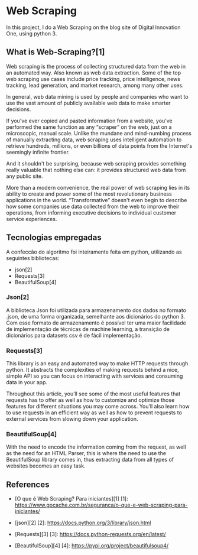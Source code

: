 # Web Scraping

In this project, I do a Web Scraping on the blog site of Digital Innovation One, using python 3.

## What is Web-Scraping?[1]

Web scraping is the process of collecting structured data from the web in an automated way. Also known as web data extraction. Some of the top web scraping use cases include price tracking, price intelligence, news tracking, lead generation, and market research, among many other uses.

In general, web data mining is used by people and companies who want to use the vast amount of publicly available web data to make smarter decisions.

If you've ever copied and pasted information from a website, you've performed the same function as any “scraper” on the web, just on a microscopic, manual scale. Unlike the mundane and mind-numbing process of manually extracting data, web scraping uses intelligent automation to retrieve hundreds, millions, or even billions of data points from the Internet's seemingly infinite frontier.

And it shouldn't be surprising, because web scraping provides something really valuable that nothing else can: it provides structured web data from any public site.

More than a modern convenience, the real power of web scraping lies in its ability to create and power some of the most revolutionary business applications in the world. “Transformative” doesn't even begin to describe how some companies use data collected from the web to improve their operations, from informing executive decisions to individual customer service experiences.

## Tecnologias empregadas

A confeccão do algoritmo foi inteiramente feita em python, utilizando as seguintes bibliotecas:

- json[2] 
- Requests[3]
- BeautifulSoup[4]

### Json[2]

A biblioteca Json foi utilizada para armazenamento dos dados no formato .json, de uma forma organizada, semelhante aos dicionários do python 3. Com esse formato de armazenamento é possível ter uma maior facilidade de implementação de técnicas de machine learning, a transição de dicionários para datasets csv é de fácil implementação.

### Requests[3]

This library is an easy and automated way to make HTTP requests through python. It abstracts the complexities of making requests behind a nice, simple API so you can focus on interacting with services and consuming data in your app.

Throughout this article, you’ll see some of the most useful features that requests has to offer as well as how to customize and optimize those features for different situations you may come across. You’ll also learn how to use requests in an efficient way as well as how to prevent requests to external services from slowing down your application.

### BeautifulSoup[4]

With the need to encode the information coming from the request, as well as the need for an HTML Parser, this is where the need to use the BeautifulSoup library comes in, thus extracting data from all types of websites becomes an easy task.

## References

- [O que é Web Scraping? Para iniciantes][1]
[1]: https://www.gocache.com.br/seguranca/o-que-e-web-scraping-para-iniciantes/

- [json][2]
[2]: https://docs.python.org/3/library/json.html

- [Requests][3]
[3]: https://docs.python-requests.org/en/latest/

- [BeautifulSoup][4]
[4]: https://pypi.org/project/beautifulsoup4/
